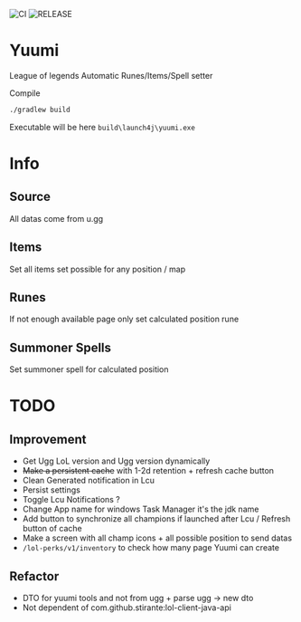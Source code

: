 ![CI](https://github.com/OlivierMary/Yuumi/workflows/CI/badge.svg)
![RELEASE](https://github.com/OlivierMary/Yuumi/workflows/RELEASE/badge.svg)

# Yuumi
League of legends Automatic Runes/Items/Spell setter

Compile
```sh
./gradlew build
```

Executable will be here `build\launch4j\yuumi.exe`

# Info 

## Source
All datas come from u.gg

## Items
Set all items set possible for any position / map

## Runes
If not enough available page only set calculated position rune

## Summoner Spells
Set summoner spell for calculated position

# TODO
## Improvement
 - Get Ugg LoL version and Ugg version dynamically
 - ~~Make a persistent cache~~ with 1-2d retention + refresh cache button
 - Clean Generated notification in Lcu
 - Persist settings
 - Toggle Lcu Notifications ?
 - Change App name for windows Task Manager it's the jdk name
 - Add button to synchronize all champions if launched after Lcu / Refresh button of cache 
 - Make a screen with all champ icons + all possible position to send datas
 - `/lol-perks/v1/inventory` to check how many page Yuumi can create

## Refactor
 - DTO for yuumi tools and not from ugg + parse ugg -> new dto
 - Not dependent of com.github.stirante:lol-client-java-api

